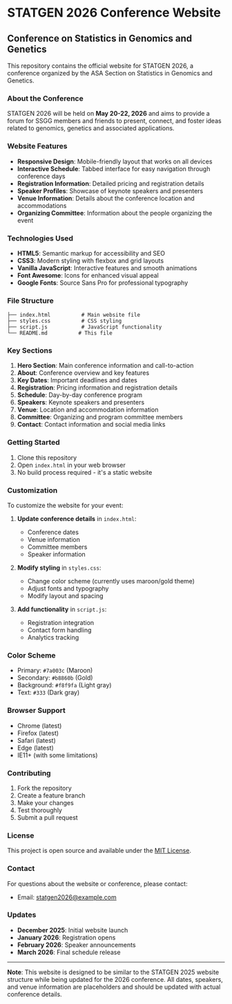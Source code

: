 # STATGEN 2026 Conference Website

## Conference on Statistics in Genomics and Genetics

This repository contains the official website for STATGEN 2026, a conference organized by the ASA Section on Statistics in Genomics and Genetics.

### About the Conference

STATGEN 2026 will be held on **May 20-22, 2026** and aims to provide a forum for SSGG members and friends to present, connect, and foster ideas related to genomics, genetics and associated applications.

### Website Features

- **Responsive Design**: Mobile-friendly layout that works on all devices
- **Interactive Schedule**: Tabbed interface for easy navigation through conference days
- **Registration Information**: Detailed pricing and registration details
- **Speaker Profiles**: Showcase of keynote speakers and presenters
- **Venue Information**: Details about the conference location and accommodations
- **Organizing Committee**: Information about the people organizing the event

### Technologies Used

- **HTML5**: Semantic markup for accessibility and SEO
- **CSS3**: Modern styling with flexbox and grid layouts
- **Vanilla JavaScript**: Interactive features and smooth animations
- **Font Awesome**: Icons for enhanced visual appeal
- **Google Fonts**: Source Sans Pro for professional typography

### File Structure

```
├── index.html          # Main website file
├── styles.css          # CSS styling
├── script.js           # JavaScript functionality
└── README.md          # This file
```

### Key Sections

1. **Hero Section**: Main conference information and call-to-action
2. **About**: Conference overview and key features
3. **Key Dates**: Important deadlines and dates
4. **Registration**: Pricing information and registration details
5. **Schedule**: Day-by-day conference program
6. **Speakers**: Keynote speakers and presenters
7. **Venue**: Location and accommodation information
8. **Committee**: Organizing and program committee members
9. **Contact**: Contact information and social media links

### Getting Started

1. Clone this repository
2. Open `index.html` in your web browser
3. No build process required - it's a static website

### Customization

To customize the website for your event:

1. **Update conference details** in `index.html`:
   - Conference dates
   - Venue information
   - Committee members
   - Speaker information

2. **Modify styling** in `styles.css`:
   - Change color scheme (currently uses maroon/gold theme)
   - Adjust fonts and typography
   - Modify layout and spacing

3. **Add functionality** in `script.js`:
   - Registration integration
   - Contact form handling
   - Analytics tracking

### Color Scheme

- Primary: `#7a003c` (Maroon)
- Secondary: `#b8860b` (Gold)
- Background: `#f8f9fa` (Light gray)
- Text: `#333` (Dark gray)

### Browser Support

- Chrome (latest)
- Firefox (latest)
- Safari (latest)
- Edge (latest)
- IE11+ (with some limitations)

### Contributing

1. Fork the repository
2. Create a feature branch
3. Make your changes
4. Test thoroughly
5. Submit a pull request

### License

This project is open source and available under the [MIT License](LICENSE).

### Contact

For questions about the website or conference, please contact:
- Email: statgen2026@example.com

### Updates

- **December 2025**: Initial website launch
- **January 2026**: Registration opens
- **February 2026**: Speaker announcements
- **March 2026**: Final schedule release

---

**Note**: This website is designed to be similar to the STATGEN 2025 website structure while being updated for the 2026 conference. All dates, speakers, and venue information are placeholders and should be updated with actual conference details.

